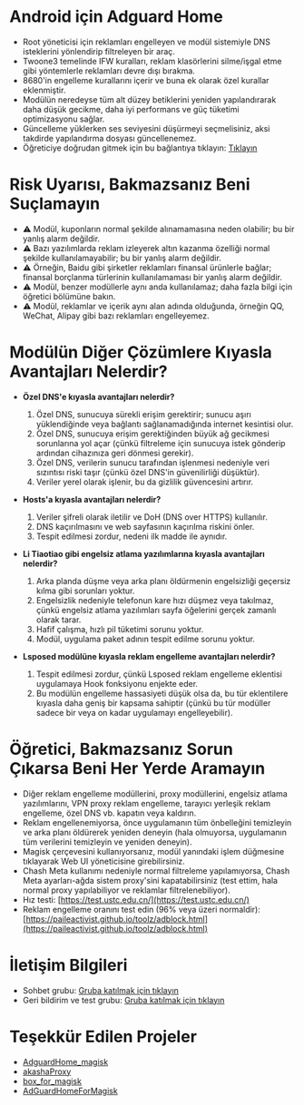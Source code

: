 # Android için Adguard Home
- Root yöneticisi için reklamları engelleyen ve modül sistemiyle DNS isteklerini yönlendirip filtreleyen bir araç.
- Twoone3 temelinde IFW kuralları, reklam klasörlerini silme/işgal etme gibi yöntemlerle reklamları devre dışı bırakma.
- 8680'in engelleme kurallarını içerir ve buna ek olarak özel kurallar eklenmiştir.
- Modülün neredeyse tüm alt düzey betiklerini yeniden yapılandırarak daha düşük gecikme, daha iyi performans ve güç tüketimi optimizasyonu sağlar.
- Güncelleme yüklerken ses seviyesini düşürmeyi seçmelisiniz, aksi takdirde yapılandırma dosyası güncellenemez.
- Öğreticiye doğrudan gitmek için bu bağlantıya tıklayın: [Tıklayın](#%E6%95%99%E7%A8%8B%E4%B8%8D%E7%9C%8B%E7%9A%84%E8%AF%9D%E5%87%BA%E4%BA%8B%E5%88%AB%E5%88%B0%E5%A4%84%E6%89%BE%E6%88%91%E9%97%AE%E9%A2%98)

# Risk Uyarısı, Bakmazsanız Beni Suçlamayın
- ⚠️ Modül, kuponların normal şekilde alınamamasına neden olabilir; bu bir yanlış alarm değildir.
- ⚠️ Bazı yazılımlarda reklam izleyerek altın kazanma özelliği normal şekilde kullanılamayabilir; bu bir yanlış alarm değildir.
- ⚠️ Örneğin, Baidu gibi şirketler reklamları finansal ürünlerle bağlar; finansal borçlanma türlerinin kullanılamaması bir yanlış alarm değildir.
- ⚠️ Modül, benzer modüllerle aynı anda kullanılamaz; daha fazla bilgi için öğretici bölümüne bakın.
- ⚠️ Modül, reklamlar ve içerik aynı alan adında olduğunda, örneğin QQ, WeChat, Alipay gibi bazı reklamları engelleyemez.

# Modülün Diğer Çözümlere Kıyasla Avantajları Nelerdir?
- **Özel DNS'e kıyasla avantajları nelerdir?**
  1. Özel DNS, sunucuya sürekli erişim gerektirir; sunucu aşırı yüklendiğinde veya bağlantı sağlanamadığında internet kesintisi olur.
  2. Özel DNS, sunucuya erişim gerektiğinden büyük ağ gecikmesi sorunlarına yol açar (çünkü filtreleme için sunucuya istek gönderip ardından cihazınıza geri dönmesi gerekir).
  3. Özel DNS, verilerin sunucu tarafından işlenmesi nedeniyle veri sızıntısı riski taşır (çünkü özel DNS'in güvenilirliği düşüktür).
  4. Veriler yerel olarak işlenir, bu da gizlilik güvencesini artırır.

- **Hosts'a kıyasla avantajları nelerdir?**
  1. Veriler şifreli olarak iletilir ve DoH (DNS over HTTPS) kullanılır.
  2. DNS kaçırılmasını ve web sayfasının kaçırılma riskini önler.
  3. Tespit edilmesi zordur, nedeni ilk madde ile aynıdır.

- **Li Tiaotiao gibi engelsiz atlama yazılımlarına kıyasla avantajları nelerdir?**
  1. Arka planda düşme veya arka planı öldürmenin engelsizliği geçersiz kılma gibi sorunları yoktur.
  2. Engelsizlik nedeniyle telefonun kare hızı düşmez veya takılmaz, çünkü engelsiz atlama yazılımları sayfa öğelerini gerçek zamanlı olarak tarar.
  3. Hafif çalışma, hızlı pil tüketimi sorunu yoktur.
  4. Modül, uygulama paket adının tespit edilme sorunu yoktur.

- **Lsposed modülüne kıyasla reklam engelleme avantajları nelerdir?**
  1. Tespit edilmesi zordur, çünkü Lsposed reklam engelleme eklentisi uygulamaya Hook fonksiyonu enjekte eder.
  2. Bu modülün engelleme hassasiyeti düşük olsa da, bu tür eklentilere kıyasla daha geniş bir kapsama sahiptir (çünkü bu tür modüller sadece bir veya on kadar uygulamayı engelleyebilir).

# Öğretici, Bakmazsanız Sorun Çıkarsa Beni Her Yerde Aramayın
- Diğer reklam engelleme modüllerini, proxy modüllerini, engelsiz atlama yazılımlarını, VPN proxy reklam engelleme, tarayıcı yerleşik reklam engelleme, özel DNS vb. kapatın veya kaldırın.
- Reklam engellenemiyorsa, önce uygulamanın tüm önbelleğini temizleyin ve arka planı öldürerek yeniden deneyin (hala olmuyorsa, uygulamanın tüm verilerini temizleyin ve yeniden deneyin).
- Magisk çerçevesini kullanıyorsanız, modül yanındaki işlem düğmesine tıklayarak Web UI yöneticisine girebilirsiniz.
- Chash Meta kullanımı nedeniyle normal filtreleme yapılamıyorsa, Chash Meta ayarları-ağda sistem proxy'sini kapatabilirsiniz (test ettim, hala normal proxy yapılabiliyor ve reklamlar filtrelenebiliyor).
- Hız testi: [https://test.ustc.edu.cn/](https://test.ustc.edu.cn/)
- Reklam engelleme oranını test edin (96% veya üzeri normaldir): [https://paileactivist.github.io/toolz/adblock.html](https://paileactivist.github.io/toolz/adblock.html)

# İletişim Bilgileri
- Sohbet grubu: [Gruba katılmak için tıklayın](https://qun.qq.com/universal-share/share?ac=1&authKey=l2FNOfui75SDr9n8qTfNjibiF1aTpQ%2B0cmJrw7iKnj%2B95dyExNG5LrdCJu5%2FEKrQ&busi_data=eyJncm91cENvZGUiOiI3NDY2NDA0NjQiLCJ0b2tlbiI6ImhOUWgzVTFPYnRUcEw1ZEJ1TnhkOGI4b0ZQSFV6cmtuVkludk5EcDR4WTFXSU5PelVmdnZoUHIwOGEreHVnNEYiLCJ1aW4iOiIzMzEzODI0NTc1In0%3D&data=8QbRVdmvcvuIPhoaZYMQRNm8tdG9QvQ_d6dLJvGEW_XEOWLbexxs8SgTRPfW51Tpe7IGWAu3PpizEpFa9oO1LQ&svctype=4&tempid=h5_group_info)
- Geri bildirim ve test grubu: [Gruba katılmak için tıklayın](https://qun.qq.com/universal-share/share?ac=1&authKey=xuYEMvAvyzLDhQ58xxwN71dyblHMrMB9YSG4ZpFpKrFz1NT4WdL19uSE4XJE1dt6&busi_data=eyJncm91cENvZGUiOiI1ODQwNjM0NDMiLCJ0b2tlbiI6Im9aM2R1ejBUeDJSWDVJaWNFdmE3bE5YdDdUam5OczZ3R2Z1MmFrYTlpZXNGV2EySFlZRVQrQ0NDOEhoSGZhTHEiLCJ1aW4iOiIzMzEzODI0NTc1In0%3D&data=e5gCMNYudfN2GeBXHTj6s3dwh37WNTWTcpws90_eZ_huBBXuanzL6MQ1FvfjRxLxN3oraEJUF8QAhN0oYAErKA&svctype=4&tempid=h5_group_info)

# Teşekkür Edilen Projeler
- [AdguardHome_magisk](https://github.com/410154425/AdGuardHome_magisk)
- [akashaProxy](https://github.com/ModuleList/akashaProxy)
- [box_for_magisk](https://github.com/taamarin/box_for_magisk)
- [AdGuardHomeForMagisk](https://github.com/twoone-3/AdGuardHomeForMagisk)

